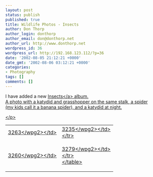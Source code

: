 ```yaml
---
layout: post
status: publish
published: true
title: Wildlife Photos - Insects
author: Don Thorp
author_login: donthorp
author_email: don@donthorp.net
author_url: http://www.donthorp.net
wordpress_id: 36
wordpress_url: http://192.168.123.112/?p=36
date: '2002-08-05 21:12:21 +0000'
date_gmt: '2002-08-06 03:12:21 +0000'
categories:
- Photography
tags: []
comments: []
---
```

<p>
I have added a new <a href="http:&#47;&#47;www.donthorp.net&#47;gallery&#47;outdoors">Insects<&#47;a> album.<br />
A photo with a katydid and grasshopper on the same stalk, a spider<br />
(my kids call it a banana spider), and a katydid at night.</p>
<p><&#47;p></p>
<table cellpadding="2" cellspacing="2" border="0">
<tr>
<td><wpg2>3263<&#47;wpg2><&#47;td></p>
<td><wpg2>3235<&#47;wpg2><&#47;td><br />
<&#47;tr></p>
<tr>
<td><wpg2>3260<&#47;wpg2><&#47;td></p>
<td><wpg2>3279<&#47;wpg2><&#47;td><br />
<&#47;tr><br />
<&#47;table></p>
